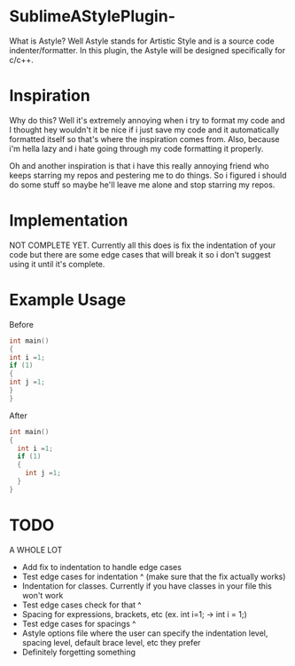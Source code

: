 # SublimeAStylePlugin-

What is Astyle? Well Astyle stands for Artistic Style and is a source code indenter/formatter. In this plugin, the Astyle will be designed specifically for c/c++. 

# Inspiration
Why do this? Well it's extremely annoying when i try to format my code and I thought hey wouldn't it be nice if i just save my code and it automatically formatted itself so that's where the inspiration comes from. Also, because i'm hella lazy and i hate going through my code formatting it properly. 

Oh and another inspiration is that i have this really annoying friend who keeps starring my repos and pestering me to do things. So i figured i should do some stuff so maybe he'll leave me alone and stop starring my repos.

# Implementation
NOT COMPLETE YET. Currently all this does is fix the indentation of your code but there are some edge cases that will break it so i don't suggest using it until it's complete.

# Example Usage
Before
```c++
int main()
{
int i =1;
if (1)
{
int j =1;
}
}
```
After 
```c++
int main()
{
  int i =1;
  if (1)
  {
    int j =1;
  }
}
```

# TODO
A WHOLE LOT 
- Add fix to indentation to handle edge cases
- Test edge cases for indentation ^ (make sure that the fix actually works)
- Indentation for classes. Currently if you have classes in your file this won't work
- Test edge cases check for that ^
- Spacing for expressions, brackets, etc (ex. int i=1; -> int i = 1;)
- Test edge cases for spacings ^
- Astyle options file where the user can specify the indentation level, spacing level, default brace level, etc they prefer
- Definitely forgetting something 

